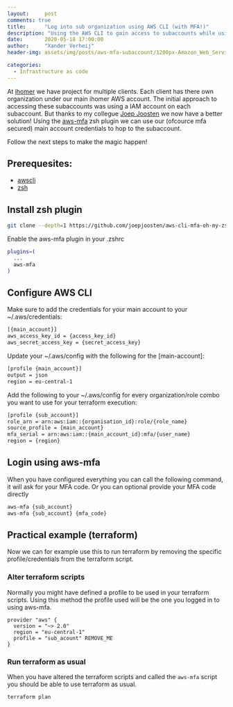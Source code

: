 ```yaml
---
layout:     post
comments: true
title:      "Log into sub organization using AWS CLI (with MFA!)"
description: "Using the AWS CLI to gain access to subaccounts while using MFA"
date:       2020-05-18 17:00:00
author:     "Xander Verheij"
header-img: assets/img/posts/aws-mfa-subaccount/1200px-Amazon_Web_Services_Logo.svg.png

categories:
  - Infrastructure as code
---
```

At [ihomer](https://ihomer.nl) we have project for multiple clients. Each client has there own organization under our main ihomer AWS account.
The initial approach to accessing these subaccounts was using a IAM account on each subaccount. But thanks to my collegue [Joep Joosten](https://www.linkedin.com/in/joepjoosten/) we now have a better solution!
Using the [aws-mfa](https://github.com/joepjoosten/aws-cli-mfa-oh-my-zsh) zsh plugin we can use our (ofcource mfa secured) main account credentials to hop to the subaccount.

Follow the next steps to make the magic happen!


## Prerequesites:
* [awscli](https://docs.aws.amazon.com/cli/latest/userguide/install-cliv2.html)
* [zsh](https://github.com/ohmyzsh/ohmyzsh/wiki/Installing-ZSH)

## Install zsh plugin
```bash
git clone --depth=1 https://github.com/joepjoosten/aws-cli-mfa-oh-my-zsh.git “$ZSH/custom/plugins/aws-mfa”
```
Enable the aws-mfa plugin in your .zshrc
```bash
plugins=(
  ...
  aws-mfa
)
```

## Configure AWS CLI
Make sure to add the credentials for your main account to your ~/.aws/credentials:
```bash
[{main_account}]
aws_access_key_id = {access_key_id}
aws_secret_access_key = {secret_access_key}
```

Update your ~/.aws/config with the following for the [main-account]:
```bash
[profile {main_account}]
output = json
region = eu-central-1
```

Add the following to your ~/.aws/config for every organization/role combo you want to use for your terraform execution:
```bash
[profile {sub_account}]
role_arn = arn:aws:iam::{organisation_id}:role/{role_name}
source_profile = {main_account}
mfa_serial = arn:aws:iam::{main_account_id}:mfa/{user_name}
region = {region}
 ```

## Login using aws-mfa
When you have configured everything you can call the following command, it will ask for your MFA code. Or you can optional provide your MFA code directly
```bash
aws-mfa {sub_account}
aws-mfa {sub_account} {mfa_code}
 ```
 
## Practical example (terraform)
Now we can for example use this to run terraform by removing the specific profile/credentials from the terraform script.

### Alter terraform scripts
Normally you might have defined a profile to be used in your terraform scripts. Using this method the profile used will be the one you logged in to using aws-mfa.
```hcl
provider "aws" {
  version = "~> 2.0"
  region = "eu-central-1"
  profile = "sub_acount" REMOVE_ME
}
```
 

### Run terraform as usual
When you have altered the terraform scripts and called the ```aws-mfa``` script you should be able to use terraform as usual.
```bash
terraform plan
```
 
 